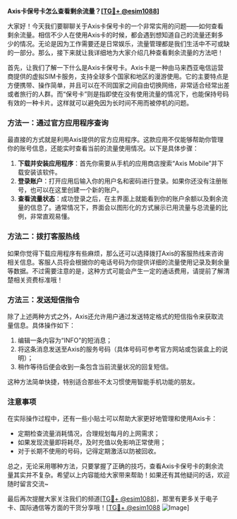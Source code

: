 **Axis卡保号卡怎么查看剩余流量？[[TG💪+ @esim1088](https://t.me/s/esim1088)]**

大家好！今天我们要聊聊关于Axis卡保号卡的一个非常实用的问题——如何查看剩余流量。相信不少人在使用Axis卡的时候，都会遇到想知道自己的流量还剩多少的情况。无论是因为工作需要还是日常娱乐，流量管理都是我们生活中不可或缺的一部分。那么，接下来就让我详细地为大家介绍几种查看剩余流量的方法吧！

首先，让我们了解一下什么是Axis卡保号卡。Axis卡是一种由马来西亚电信运营商提供的虚拟SIM卡服务，支持全球多个国家和地区的漫游使用。它的主要特点是方便携带、操作简单，并且可以在不同国家之间自由切换网络，非常适合经常出差或者旅行的人群。而“保号卡”则是指即使在没有使用流量的情况下，也能保持号码有效的一种卡片。这样就可以避免因为长时间不用而被停机的问题。

### 方法一：通过官方应用程序查询

最直接的方式就是利用Axis提供的官方应用程序。这款应用不仅能够帮助你管理你的账号信息，还能实时查看当前的流量使用情况。以下是具体步骤：

1. **下载并安装应用程序**：首先你需要从手机的应用商店搜索“Axis Mobile”并下载安装该软件。
2. **登录账户**：打开应用后输入你的用户名和密码进行登录。如果你还没有注册账号，也可以在这里创建一个新的账户。
3. **查看流量状态**：成功登录之后，在主界面上就能看到你的账户余额以及剩余流量的信息了。通常情况下，界面会以图形化的方式展示已用流量与总流量的比例，非常直观易懂。

### 方法二：拨打客服热线

如果你觉得下载应用程序有些麻烦，那么还可以选择拨打Axis的客服热线来咨询相关信息。客服人员将会根据你的电话号码为你提供详细的流量使用记录及剩余量等数据。不过需要注意的是，这种方式可能会产生一定的通话费用，请提前了解清楚相关资费标准哦！

### 方法三：发送短信指令

除了上述两种方式之外，Axis还允许用户通过发送特定格式的短信指令来获取流量信息。具体操作如下：

1. 编辑一条内容为“INFO”的短消息；
2. 将这条消息发送至Axis的服务号码（具体号码可参考官方网站或包装盒上的说明）；
3. 稍作等待后便会收到一条包含当前流量状况的回复短信。

这种方法简单快捷，特别适合那些不太习惯使用智能手机功能的朋友。

### 注意事项

在实际操作过程中，还有一些小贴士可以帮助大家更好地管理和使用Axis卡：

- 定期检查流量消耗情况，合理规划每月的上网需求；
- 如果发现流量即将耗尽，及时充值以免影响正常使用；
- 对于长期不使用的号码，记得定期激活以防被回收。

总之，无论采用哪种方法，只要掌握了正确的技巧，查看Axis卡保号卡的剩余流量其实并不复杂。希望以上内容能给大家带来帮助！如果还有其他疑问的话，欢迎随时留言交流~

最后再次提醒大家关注我们的频道[[TG💪+ @esim1088](https://t.me/s/esim1088)]，那里有更多关于电子卡、国际通信等方面的干货分享哦！[[TG💪+ @esim1088](https://t.me/s/esim1088) ![Image](https://i.postimg.cc/4NQfJmqS/Snipaste-2025-05-13-00-14-12.png)]